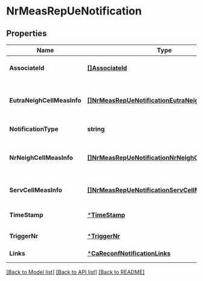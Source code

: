 # NrMeasRepUeNotification

## Properties
Name | Type | Description | Notes
------------ | ------------- | ------------- | -------------
**AssociateId** | [**[]AssociateId**](AssociateId.md) | 0 to N identifiers to associate the event for a specific UE or flow. | [optional] [default to null]
**EutraNeighCellMeasInfo** | [**[]NrMeasRepUeNotificationEutraNeighCellMeasInfo**](NrMeasRepUeNotification_eutraNeighCellMeasInfo.md) | This parameter can be repeated to contain measurement information of all the neighbouring cells up to N. It shall not be included if nrNeighCellMeasInfo is included. | [optional] [default to null]
**NotificationType** | **string** | Shall be set to \&quot;NrMeasRepUeNotification\&quot;. | [default to null]
**NrNeighCellMeasInfo** | [**[]NrMeasRepUeNotificationNrNeighCellMeasInfo**](NrMeasRepUeNotification_nrNeighCellMeasInfo.md) | This parameter can be repeated to contain measurement information of all the neighbouring cells up to N. It shall not be included if eutraNeighCellMeasInfo is included. | [optional] [default to null]
**ServCellMeasInfo** | [**[]NrMeasRepUeNotificationServCellMeasInfo**](NrMeasRepUeNotification_servCellMeasInfo.md) | This parameter can be repeated to contain information of all the serving cells up to N. | [optional] [default to null]
**TimeStamp** | [***TimeStamp**](TimeStamp.md) |  | [optional] [default to null]
**TriggerNr** | [***TriggerNr**](TriggerNr.md) |  | [default to null]
**Links** | [***CaReconfNotificationLinks**](CaReconfNotification__links.md) |  | [default to null]

[[Back to Model list]](../README.md#documentation-for-models) [[Back to API list]](../README.md#documentation-for-api-endpoints) [[Back to README]](../README.md)


